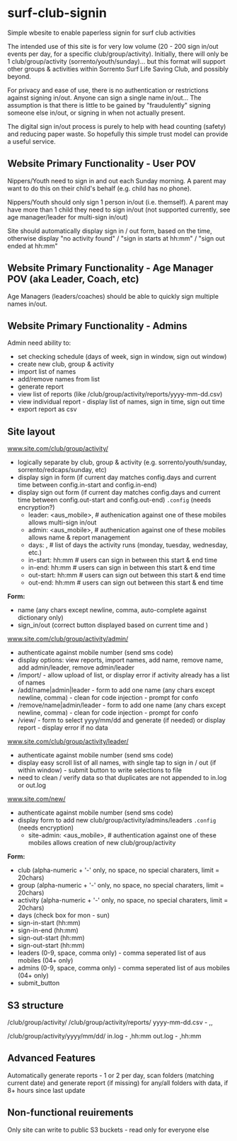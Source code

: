 # surf-club-signin
Simple wbesite to enable paperless signin for surf club activities

The intended use of this site is for very low volume (20 - 200 sign in/out events per day, for a specific club/group/activity).
Initially, there will only be 1 club/group/activity (sorrento/youth/sunday)... but this format will support other groups & activities within Sorrento Surf Life Saving Club, and possibly beyond.

For privacy and ease of use, there is no authentication or restrictions against signing in/out.
Anyone can sign a single name in/out... 
The assumption is that there is little to be gained by "fraudulently" signing someone else in/out, or signing in when not actually present.

The digital sign in/out process is purely to help with head counting (safety) and reducing paper waste.
So hopefully this simple trust model can provide a useful service.

## Website Primary Functionality - User POV

Nippers/Youth need to sign in and out each Sunday morning. 
A parent may want to do this on their child's behalf (e.g. child has no phone).

Nippers/Youth should only sign 1 person in/out (i.e. themself).
A parent may have more than 1 child they need to sign in/out (not supported currently, see age manager/leader for multi-sign in/out)

Site should automatically display sign in / out form, based on the time, otherwise display "no activity found" / "sign in starts at hh:mm" / "sign out ended at hh:mm"

## Website Primary Functionality - Age Manager POV (aka Leader, Coach, etc)

Age Managers (leaders/coaches) should be able to quickly sign multiple names in/out.

## Website Primary Functionality - Admins

Admin need ability to:
- set checking schedule (days of week, sign in window, sign out window)
- create new club, group & activity
- import list of names
- add/remove names from list
- generate report
- view list of reports (like /club/group/activity/reports/yyyy-mm-dd.csv)
- view individual report - display list of names, sign in time, sign out time
- export report as csv

## Site layout

www.site.com/club/group/activity/
- logically separate by club, group & activity (e.g. sorrento/youth/sunday, sorrento/redcaps/sunday,  etc)
- display sign in form  (if current day matches config.days and current time between config.in-start and config.in-end)
- display sign out form (if current day matches config.days and current time between config.out-start and config.out-end)
`.config` (needs encryption?)
  - leader:    <aus_mobile>,  # authenication against one of these mobiles allows multi-sign in/out
  - admin:     <aus_mobile>,  # authenication against one of these mobiles allows name & report management
  - days:      <day>,         # list of days the activity runs (monday, tuesday, wednesday, etc.)
  - in-start:  hh:mm          # users can sign in between this start & end time 
  - in-end:    hh:mm          # users can sign in between this start & end time 
  - out-start: hh:mm          # users can sign out between this start & end time 
  - out-end:   hh:mm          # users can sign out between this start & end time 

**Form:**
- name  (any chars except newline, comma, auto-complete against dictionary only)
- sign_in/out (correct button displayed based on current time and )

www.site.com/club/group/activity/admin/
- authenticate against mobile number (send sms code)
- display options: view reports, import names, add name, remove name, add admin/leader, remove admin/leader
- /import/ - allow upload of list, or display error if activity already has a list of names
- /add/name|admin|leader    - form to add one name (any chars except newline, comma) - clean for code injection - prompt for confo
- /remove/name|admin/leader - form to add one name (any chars except newline, comma) - clean for code injection - prompt for confo
- /view/ - form to select yyyy/mm/dd and generate (if needed) or display report - display error if no data

www.site.com/club/group/activity/leader/
- authenticate against mobile number (send sms code)
- display easy scroll list of all names, with single tap to sign in / out (if within window) - submit button to write selections to file
- need to clean / verify data so that duplicates are not appended to in.log or out.log 

www.site.com/new/
- authenticate against mobile number (send sms code)
- display form to add new club/group/activity/admins/leaders
`.config` (needs encryption)
  - site-admin: <aus_mobile>,  # authentication against one of these mobiles allows creation of new club/group/activity

**Form:**
- club     (alpha-numeric + '-' only, no space, no special charaters, limit = 20chars)
- group    (alpha-numeric + '-' only, no space, no special charaters, limit = 20chars)
- activity (alpha-numeric + '-' only, no space, no special charaters, limit = 20chars)
- days     (check box for mon - sun)
- sign-in-start  (hh:mm)
- sign-in-end    (hh:mm)
- sign-out-start (hh:mm)
- sign-out-start (hh:mm)
- leaders  (0-9, space, comma only) - comma seperated list of aus mobiles (04+ only)
- admins   (0-9, space, comma only) - comma seperated list of aus mobiles (04+ only)
- submit_button

## S3 structure

/club/group/activity/
/club/group/activity/reports/
yyyy-mm-dd.csv - <name>,<in>,<out>

/club/group/activity/yyyy/mm/dd/
in.log - <name>,hh:mm
out.log - <name>,hh:mm

## Advanced Features

Automatically generate reports - 1 or 2 per day, scan folders (matching current date) and generate report (if missing) for any/all folders with data, if 8+ hours since last update 

## Non-functional reuirements

Only site can write to public S3 buckets - read only for everyone else
